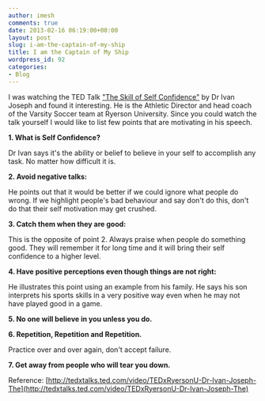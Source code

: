 ```yaml
---
author: imesh
comments: true
date: 2013-02-16 06:19:00+00:00
layout: post
slug: i-am-the-captain-of-my-ship
title: I am the Captain of My Ship
wordpress_id: 92
categories:
- Blog
---
```






I was watching the TED Talk ["The Skill of Self Confidence"](http://tedxtalks.ted.com/video/TEDxRyersonU-Dr-Ivan-Joseph-The) by Dr Ivan Joseph and found it interesting. He is the Athletic Director and head coach of the Varsity Soccer team at Ryerson University. Since you could watch the talk yourself I would like to list few points that are motivating in his speech.






**1. What is Self Confidence?**  

Dr Ivan says it's the ability or belief to believe in your self to accomplish any task. No matter how difficult it is.






**2. Avoid negative talks:**  

He points out that it would be better if we could ignore what people do wrong. If we highlight people's bad behaviour and say don't do this, don't do that their self motivation may get crushed.






**3. Catch them when they are good:**  

This is the opposite of point 2. Always praise when people do something good. They will remember it for long time and it will bring their self confidence to a higher level.







**4. Have positive perceptions even though things are not right:**  

He illustrates this point using an example from his family. He says his son interprets his sports skills in a very positive way even when he may not have played good in a game.







**5. No one will believe in you unless you do.**  








**6. Repetition, Repetition and Repetition.**  

Practice over and over again, don't accept failure.







**7. Get away from people who will tear you down.**





Reference: [http://tedxtalks.ted.com/video/TEDxRyersonU-Dr-Ivan-Joseph-The](http://tedxtalks.ted.com/video/TEDxRyersonU-Dr-Ivan-Joseph-The)
